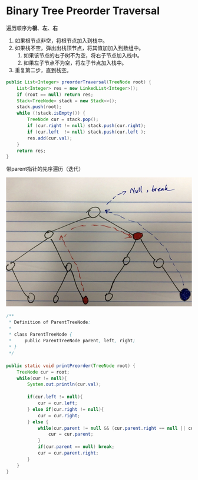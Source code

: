 # Binary Tree Preorder Traversal

遍历顺序为**根**、**左**、**右**

1. 如果根节点非空，将根节点加入到栈中。
2. 如果栈不空，弹出出栈顶节点，将其值加加入到数组中。
   1. 如果该节点的右子树不为空，将右子节点加入栈中。
   2. 如果左子节点不为空，将左子节点加入栈中。
3. 重复第二步，直到栈空。

```java
public List<Integer> preorderTraversal(TreeNode root) {
    List<Integer> res = new LinkedList<Integer>();
    if (root == null) return res;
    Stack<TreeNode> stack = new Stack<>();
    stack.push(root);
    while (!stack.isEmpty()) {
        TreeNode cur = stack.pop();
        if (cur.right != null) stack.push(cur.right);
        if (cur.left  != null) stack.push(cur.left );
        res.add(cur.val);
    }
    return res;
}
```

带parent指针的先序遍历（迭代）

![](<../../.gitbook/assets/preorderParent (1).png>)

```java
/**
 * Definition of ParentTreeNode:
 * 
 * class ParentTreeNode {
 *     public ParentTreeNode parent, left, right;
 * }
 */

public static void printPreorder(TreeNode root) {
    TreeNode cur = root;
    while(cur != null){
        System.out.println(cur.val);

        if(cur.left != null){
            cur = cur.left;
        } else if(cur.right != null){
            cur = cur.right;
        } else {
            while(cur.parent != null && (cur.parent.right == null || cur == cur.parent.right)){
                cur = cur.parent;
            }
            if(cur.parent == null) break;
            cur = cur.parent.right;
        }
    }
}
```
